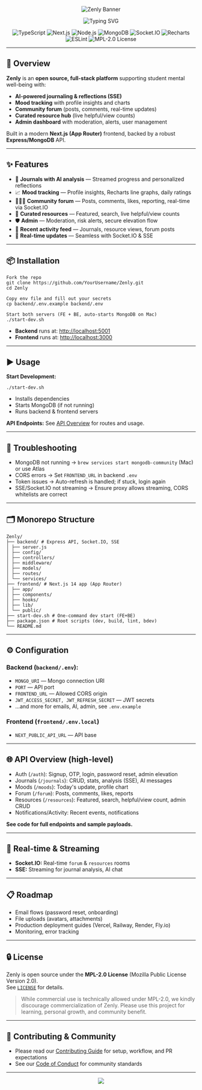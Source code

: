 <p align="center">
  <img src="https://capsule-render.vercel.app/api?type=waving&color=0:54E3AB,100:1ABC9C&height=200&section=header&text=Zenly%20%E2%80%94%20Mental%20Health%20Support%20Platform&fontSize=40&fontColor=000000&animation=fadeIn&fontAlignY=35" alt="Zenly Banner"/>
</p>

<p align="center">
  <img src="https://readme-typing-svg.herokuapp.com?font=Fira+Code&weight=600&size=22&pause=1000&color=54E3AB&background=FFFFFF00&center=true&vCenter=true&width=650&lines=Student+Well-being+Made+Simple;AI+Reflections+%7C+Journaling+%7C+Mood+Tracking;Community+Forums+%7C+Resource+Hub;Built+with+Next.js+%7C+Express+%7C+MongoDB" alt="Typing SVG"/>
</p>

<p align="center">
	<img src="https://img.shields.io/badge/TypeScript-3776AB?style=for-the-badge&logo=typescript&logoColor=white" alt="TypeScript"/>
	<img src="https://img.shields.io/badge/Next.js-14-000000?style=for-the-badge&logo=nextdotjs&logoColor=white" alt="Next.js"/>
	<img src="https://img.shields.io/badge/Node.js-18%2B-339933?style=for-the-badge&logo=nodedotjs&logoColor=white" alt="Node.js"/>
	<img src="https://img.shields.io/badge/MongoDB-local-47A248?style=for-the-badge&logo=mongodb&logoColor=white" alt="MongoDB"/>
	<img src="https://img.shields.io/badge/Socket.IO-realtime-1ABC9C?style=for-the-badge&logo=socketdotio&logoColor=white" alt="Socket.IO"/>
	<img src="https://img.shields.io/badge/Recharts-data%20viz-54E3AB?style=for-the-badge" alt="Recharts"/>
	<img src="https://img.shields.io/badge/ESLint-9-4B32C3?style=for-the-badge&logo=eslint&logoColor=white" alt="ESLint"/>
	<img src="https://img.shields.io/badge/License-MPL%202.0-brightgreen?style=for-the-badge" alt="MPL-2.0 License"/>
</p>

---

## 📌 Overview
**Zenly** is an **open source, full-stack platform** supporting student mental well-being with:
- **AI-powered journaling & reflections (SSE)**
- **Mood tracking** with profile insights and charts
- **Community forum** (posts, comments, real-time updates)
- **Curated resource hub** (live helpful/view counts)
- **Admin dashboard** with moderation, alerts, user management

Built in a modern **Next.js (App Router)** frontend, backed by a robust **Express/MongoDB** API.

---

## ✨ Features
- 📝 **Journals with AI analysis** — Streamed progress and personalized reflections
- 📈 **Mood tracking** — Profile insights, Recharts line graphs, daily ratings
- 🧑‍🤝‍🧑 **Community forum** — Posts, comments, likes, reporting, real-time via Socket.IO
- 🔗 **Curated resources** — Featured, search, live helpful/view counts
- 🛡️ **Admin** — Moderation, risk alerts, secure elevation flow
- 📰 **Recent activity feed** — Journals, resource views, forum posts
- 🚀 **Real-time updates** — Seamless with Socket.IO & SSE

---

## 📦 Installation
```
Fork the repo
git clone https://github.com/YourUsername/Zenly.git
cd Zenly

Copy env file and fill out your secrets
cp backend/.env.example backend/.env

Start both servers (FE + BE, auto-starts MongoDB on Mac)
./start-dev.sh
```

- **Backend** runs at: [http://localhost:5001](http://localhost:5001)
- **Frontend** runs at: [http://localhost:3000](http://localhost:3000)

---

## ▶️ Usage

**Start Development:**
```
./start-dev.sh
```

- Installs dependencies
- Starts MongoDB (if not running)
- Runs backend & frontend servers

**API Endpoints:** See [API Overview](#api-overview-high-level) for routes and usage.

---

## 🐛 Troubleshooting
- MongoDB not running → `brew services start mongodb-community` (Mac) or use Atlas
- CORS errors → Set `FRONTEND_URL` in backend `.env`
- Token issues → Auto-refresh is handled; if stuck, login again
- SSE/Socket.IO not streaming → Ensure proxy allows streaming, CORS whitelists are correct

---

## 🗂️ Monorepo Structure
```
Zenly/
├── backend/ # Express API, Socket.IO, SSE
│ ├── server.js
│ ├── config/
│ ├── controllers/
│ ├── middleware/
│ ├── models/
│ ├── routes/
│ └── services/
├── frontend/ # Next.js 14 app (App Router)
│ ├── app/
│ ├── components/
│ ├── hooks/
│ ├── lib/
│ └── public/
├── start-dev.sh # One-command dev start (FE+BE)
├── package.json # Root scripts (dev, build, lint, bdev)
└── README.md
```

---

## ⚙️ Configuration

### **Backend (`backend/.env`):**
- `MONGO_URI` — Mongo connection URI
- `PORT` — API port
- `FRONTEND_URL` — Allowed CORS origin
- `JWT_ACCESS_SECRET, JWT_REFRESH_SECRET` — JWT secrets
- ...and more for emails, AI, admin, see `.env.example`

### **Frontend (`frontend/.env.local`)**
- `NEXT_PUBLIC_API_URL` — API base

---

## 🌐 API Overview (high-level)

- Auth (`/auth`): Signup, OTP, login, password reset, admin elevation
- Journals (`/journals`): CRUD, stats, analysis (SSE), AI messages
- Moods (`/moods`): Today's update, profile chart
- Forum (`/forum`): Posts, comments, likes, reports
- Resources (`/resources`): Featured, search, helpful/view count, admin CRUD
- Notifications/Activity: Recent events, notifications

**See code for full endpoints and sample payloads.**

---

## 🚦 Real-time & Streaming
- **Socket.IO:** Real-time `forum` & `resources` rooms
- **SSE:** Streaming for journal analysis, AI chat

---

## 📋 Roadmap

- Email flows (password reset, onboarding)
- File uploads (avatars, attachments)
- Production deployment guides (Vercel, Railway, Render, Fly.io)
- Monitoring, error tracking

---

## 🔒 License

Zenly is open source under the **MPL-2.0 License** (Mozilla Public License Version 2.0).  
See [`LICENSE`](./LICENSE) for details.

> While commercial use is technically allowed under MPL-2.0, we kindly discourage commercialization of Zenly. Please use this project for learning, personal growth, and community benefit.

---

## 🤝 Contributing & Community

- Please read our [Contributing Guide](./CONTRIBUTING.md) for setup, workflow, and PR expectations
- See our [Code of Conduct](./CODE_OF_CONDUCT.md) for community standards

---

<p align="center">
  <img src="https://capsule-render.vercel.app/api?type=waving&color=0:54E3AB,100:1ABC9C&height=100&section=footer"/>
</p>





